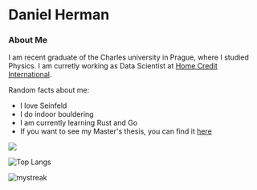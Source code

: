 <!-- The (first) h1 will be used as the <title> of the HTML page -->
# Daniel Herman

### About Me
I am recent graduate of the Charles university in Prague, where I studied Physics. I am curretly working as Data Scientist at [Home Credit International](https://www.homecredit.net/). 

Random facts about me:
- I love Seinfeld
- I do indoor bouldering 
- I am currently learning Rust and Go
- If you want to see my Master's thesis, you can find it [here](https://github.com/detrin/Master-Thesis/blob/main/thesis.pdf)


![](https://komarev.com/ghpvc/?username=detrin&label=Profile%20views&color=0e75b6&style=flat)

![Top Langs](https://github-readme-stats.vercel.app/api/top-langs/?username=detrin&langs_count=10)

<img src="https://github-readme-streak-stats.herokuapp.com/?user=detrin&theme=tokyonight" alt="mystreak"/>